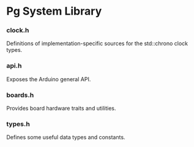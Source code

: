 # Pg System Library

### clock.h 
Definitions of implementation-specific sources for the std::chrono clock types.

### api.h 
Exposes the Arduino general API.

### boards.h 
Provides board hardware traits and utilities.

### types.h 
Defines some useful data types and constants. 

